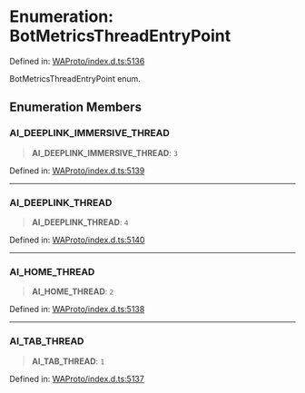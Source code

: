 # Enumeration: BotMetricsThreadEntryPoint

Defined in: [WAProto/index.d.ts:5136](https://github.com/Fokusdotid/bail/blob/8a30cf93a8ac726f06d1ad6578695812a8253e53/WAProto/index.d.ts#L5136)

BotMetricsThreadEntryPoint enum.

## Enumeration Members

### AI\_DEEPLINK\_IMMERSIVE\_THREAD

> **AI\_DEEPLINK\_IMMERSIVE\_THREAD**: `3`

Defined in: [WAProto/index.d.ts:5139](https://github.com/Fokusdotid/bail/blob/8a30cf93a8ac726f06d1ad6578695812a8253e53/WAProto/index.d.ts#L5139)

***

### AI\_DEEPLINK\_THREAD

> **AI\_DEEPLINK\_THREAD**: `4`

Defined in: [WAProto/index.d.ts:5140](https://github.com/Fokusdotid/bail/blob/8a30cf93a8ac726f06d1ad6578695812a8253e53/WAProto/index.d.ts#L5140)

***

### AI\_HOME\_THREAD

> **AI\_HOME\_THREAD**: `2`

Defined in: [WAProto/index.d.ts:5138](https://github.com/Fokusdotid/bail/blob/8a30cf93a8ac726f06d1ad6578695812a8253e53/WAProto/index.d.ts#L5138)

***

### AI\_TAB\_THREAD

> **AI\_TAB\_THREAD**: `1`

Defined in: [WAProto/index.d.ts:5137](https://github.com/Fokusdotid/bail/blob/8a30cf93a8ac726f06d1ad6578695812a8253e53/WAProto/index.d.ts#L5137)
